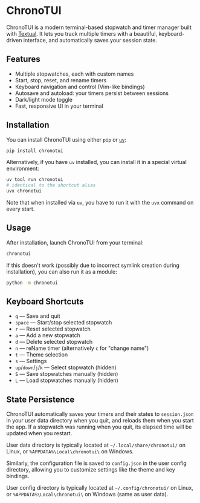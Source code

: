 # ChronoTUI

ChronoTUI is a modern terminal-based stopwatch and timer manager built with [Textual](https://textual.textualize.io/). It lets you track multiple timers with a beautiful, keyboard-driven interface, and automatically saves your session state.

## Features

- Multiple stopwatches, each with custom names
- Start, stop, reset, and rename timers
- Keyboard navigation and control (Vim-like bindings)
- Autosave and autoload: your timers persist between sessions
- Dark/light mode toggle
- Fast, responsive UI in your terminal

## Installation

You can install ChronoTUI using either `pip` or [`uv`](https://github.com/astral-sh/uv):

```sh
pip install chronotui
```

Alternatively, if you have `uv` installed, you can install it in a special virtual environment:

```sh
uv tool run chronotui
# identical to the shortcut alias
uvx chronotui
```

Note that when installed via `uv`, you have to run it with the `uvx` command on every start.

## Usage

After installation, launch ChronoTUI from your terminal:

```sh
chronotui
```

If this doesn't work (possibly due to incorrect symlink creation during installation), you can also run it as a module:

```sh
python -m chronotui
```

## Keyboard Shortcuts

- `q` — Save and quit
- `space` — Start/stop selected stopwatch
- `r` — Reset selected stopwatch
- `a` — Add a new stopwatch
- `d` — Delete selected stopwatch
- `n` — reName timer (alternatively `c` for "change name")
- `t` — Theme selection
- `s` — Settings
- `up`/`down`/`j`/`k` — Select stopwatch (hidden)
- `S` — Save stopwatches manually (hidden)
- `L` — Load stopwatches manually (hidden)

## State Persistence

ChronoTUI automatically saves your timers and their states to `session.json` in your user data directory when you quit, and reloads them when you start the app. If a stopwatch was running when you quit, its elapsed time will be updated when you restart.

User data directory is typically located at `~/.local/share/chronotui/` on Linux, or `%APPDATA%\Local\chronotui\` on Windows.

Similarly, the configuration file is saved to `config.json` in the user config directory, allowing you to customize settings like the theme and key bindings.

User config directory is typically located at `~/.config/chronotui/` on Linux, or `%APPDATA%\Local\chronotui\` on Windows (same as user data).
